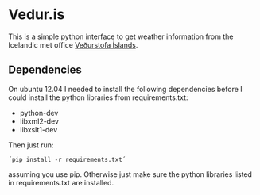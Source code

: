 Vedur.is
=========

This is a simple python interface to get weather information from the Icelandic met office [Veðurstofa Íslands](http://vedur.is).


Dependencies
-------------

On ubuntu 12.04 I needed to install the following dependencies before I could install the
python libraries from requirements.txt:
* python-dev
* libxml2-dev
* libxslt1-dev

Then just run:

	´pip install -r requirements.txt´

assuming you use pip. Otherwise just make sure the python libraries listed in requirements.txt
are installed.
